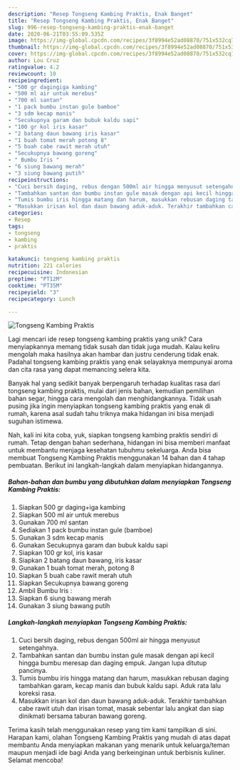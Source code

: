 ```yaml
---
description: "Resep Tongseng Kambing Praktis, Enak Banget"
title: "Resep Tongseng Kambing Praktis, Enak Banget"
slug: 996-resep-tongseng-kambing-praktis-enak-banget
date: 2020-06-21T03:55:09.535Z
image: https://img-global.cpcdn.com/recipes/3f8994e52ad08870/751x532cq70/tongseng-kambing-praktis-foto-resep-utama.jpg
thumbnail: https://img-global.cpcdn.com/recipes/3f8994e52ad08870/751x532cq70/tongseng-kambing-praktis-foto-resep-utama.jpg
cover: https://img-global.cpcdn.com/recipes/3f8994e52ad08870/751x532cq70/tongseng-kambing-praktis-foto-resep-utama.jpg
author: Lou Cruz
ratingvalue: 4.2
reviewcount: 10
recipeingredient:
- "500 gr dagingiga kambing"
- "500 ml air untuk merebus"
- "700 ml santan"
- "1 pack bumbu instan gule bamboe"
- "3 sdm kecap manis"
- "Secukupnya garam dan bubuk kaldu sapi"
- "100 gr kol iris kasar"
- "2 batang daun bawang iris kasar"
- "1 buah tomat merah potong 8"
- "5 buah cabe rawit merah utuh"
- "Secukupnya bawang goreng"
- " Bumbu Iris "
- "6 siung bawang merah"
- "3 siung bawang putih"
recipeinstructions:
- "Cuci bersih daging, rebus dengan 500ml air hingga menyusut setengahnya."
- "Tambahkan santan dan bumbu instan gule masak dengan api kecil hingga bumbu meresap dan daging empuk. Jangan lupa ditutup pancinya."
- "Tumis bumbu iris hingga matang dan harum, masukkan rebusan daging tambahkan garam, kecap manis dan bubuk kaldu sapi. Aduk rata lalu koreksi rasa."
- "Masukkan irisan kol dan daun bawang aduk-aduk. Terakhir tambahkan cabe rawit utuh dan irisan tomat, masak sebentar lalu angkat dan siap dinikmati bersama taburan bawang goreng."
categories:
- Resep
tags:
- tongseng
- kambing
- praktis

katakunci: tongseng kambing praktis 
nutrition: 221 calories
recipecuisine: Indonesian
preptime: "PT12M"
cooktime: "PT35M"
recipeyield: "3"
recipecategory: Lunch

---
```



![Tongseng Kambing Praktis](https://img-global.cpcdn.com/recipes/3f8994e52ad08870/751x532cq70/tongseng-kambing-praktis-foto-resep-utama.jpg)

Lagi mencari ide resep tongseng kambing praktis yang unik? Cara menyiapkannya memang tidak susah dan tidak juga mudah. Kalau keliru mengolah maka hasilnya akan hambar dan justru cenderung tidak enak. Padahal tongseng kambing praktis yang enak selayaknya mempunyai aroma dan cita rasa yang dapat memancing selera kita.

Banyak hal yang sedikit banyak berpengaruh terhadap kualitas rasa dari tongseng kambing praktis, mulai dari jenis bahan, kemudian pemilihan bahan segar, hingga cara mengolah dan menghidangkannya. Tidak usah pusing jika ingin menyiapkan tongseng kambing praktis yang enak di rumah, karena asal sudah tahu triknya maka hidangan ini bisa menjadi suguhan istimewa.




Nah, kali ini kita coba, yuk, siapkan tongseng kambing praktis sendiri di rumah. Tetap dengan bahan sederhana, hidangan ini bisa memberi manfaat untuk membantu menjaga kesehatan tubuhmu sekeluarga. Anda bisa membuat Tongseng Kambing Praktis menggunakan 14 bahan dan 4 tahap pembuatan. Berikut ini langkah-langkah dalam menyiapkan hidangannya.

<!--inarticleads1-->

##### Bahan-bahan dan bumbu yang dibutuhkan dalam menyiapkan Tongseng Kambing Praktis:

1. Siapkan 500 gr daging+iga kambing
1. Siapkan 500 ml air untuk merebus
1. Gunakan 700 ml santan
1. Sediakan 1 pack bumbu instan gule (bamboe)
1. Gunakan 3 sdm kecap manis
1. Gunakan Secukupnya garam dan bubuk kaldu sapi
1. Siapkan 100 gr kol, iris kasar
1. Siapkan 2 batang daun bawang, iris kasar
1. Gunakan 1 buah tomat merah, potong 8
1. Siapkan 5 buah cabe rawit merah utuh
1. Siapkan Secukupnya bawang goreng
1. Ambil  Bumbu Iris :
1. Siapkan 6 siung bawang merah
1. Gunakan 3 siung bawang putih




<!--inarticleads2-->

##### Langkah-langkah menyiapkan Tongseng Kambing Praktis:

1. Cuci bersih daging, rebus dengan 500ml air hingga menyusut setengahnya.
1. Tambahkan santan dan bumbu instan gule masak dengan api kecil hingga bumbu meresap dan daging empuk. Jangan lupa ditutup pancinya.
1. Tumis bumbu iris hingga matang dan harum, masukkan rebusan daging tambahkan garam, kecap manis dan bubuk kaldu sapi. Aduk rata lalu koreksi rasa.
1. Masukkan irisan kol dan daun bawang aduk-aduk. Terakhir tambahkan cabe rawit utuh dan irisan tomat, masak sebentar lalu angkat dan siap dinikmati bersama taburan bawang goreng.




Terima kasih telah menggunakan resep yang tim kami tampilkan di sini. Harapan kami, olahan Tongseng Kambing Praktis yang mudah di atas dapat membantu Anda menyiapkan makanan yang menarik untuk keluarga/teman maupun menjadi ide bagi Anda yang berkeinginan untuk berbisnis kuliner. Selamat mencoba!
